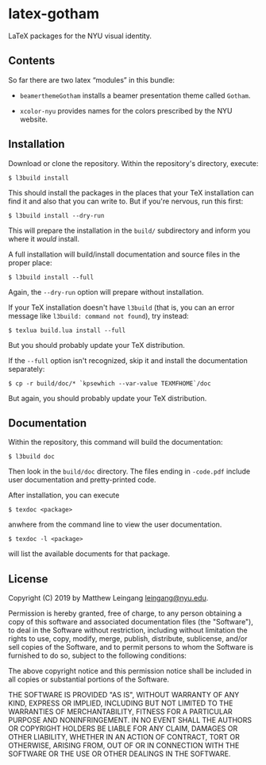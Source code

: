 # latex-gotham

LaTeX packages for the NYU visual identity.

## Contents

So far there are two latex “modules” in this bundle:

* `beamerthemeGotham` installs a beamer presentation theme called `Gotham`.  

* `xcolor-nyu` provides names for the colors prescribed by the NYU website.

## Installation

Download or clone the repository.  Within the repository's directory, execute:

    $ l3build install

This should install the packages in the places that your TeX installation can
find it and also that you can write to.  But if you're nervous, run this first:

    $ l3build install --dry-run

This will prepare the installation in the `build/` subdirectory and inform you
where it *would* install.

A full installation will build/install documentation and source files in the
proper place:

    $ l3build install --full

Again, the `--dry-run` option will prepare without installation.

If your TeX installation doesn't have `l3build` (that is, you can an error
message like `l3build: command not found`), try instead:

    $ texlua build.lua install --full

But you should probably update your TeX distribution.

If the `--full` option isn't recognized, skip
it and install the documentation separately:

    $ cp -r build/doc/* `kpsewhich --var-value TEXMFHOME`/doc 

But again, you should probably update your TeX distribution. 

## Documentation

Within the repository, this command will build the documentation:

    $ l3build doc

Then look in the `build/doc` directory.  The files ending in `-code.pdf` 
include user documentation and pretty-printed code.

After installation, you can execute 

    $ texdoc <package>

anwhere from the command line to view the user documentation.

    $ texdoc -l <package>

will list the available documents for that package.

## License

Copyright (C) 2019 by Matthew Leingang <leingang@nyu.edu>.

Permission is hereby granted, free of charge, to any person obtaining a copy of
this software and associated documentation files (the "Software"), to deal in
the Software without restriction, including without limitation the rights to
use, copy, modify, merge, publish, distribute, sublicense, and/or sell copies of
the Software, and to permit persons to whom the Software is furnished to do so,
subject to the following conditions:

The above copyright notice and this permission notice shall be included in all
copies or substantial portions of the Software.

THE SOFTWARE IS PROVIDED "AS IS", WITHOUT WARRANTY OF ANY KIND, EXPRESS OR
IMPLIED, INCLUDING BUT NOT LIMITED TO THE WARRANTIES OF MERCHANTABILITY, FITNESS
FOR A PARTICULAR PURPOSE AND NONINFRINGEMENT. IN NO EVENT SHALL THE AUTHORS OR
COPYRIGHT HOLDERS BE LIABLE FOR ANY CLAIM, DAMAGES OR OTHER LIABILITY, WHETHER
IN AN ACTION OF CONTRACT, TORT OR OTHERWISE, ARISING FROM, OUT OF OR IN
CONNECTION WITH THE SOFTWARE OR THE USE OR OTHER DEALINGS IN THE SOFTWARE.


